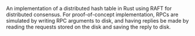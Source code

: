 An implementation of a distributed hash table in Rust using RAFT for distributed consensus. 
For proof-of-concept implementation, RPCs are simulated by writing RPC arguments to disk, and having replies be made by reading 
the requests stored on the disk and saving the reply to disk.